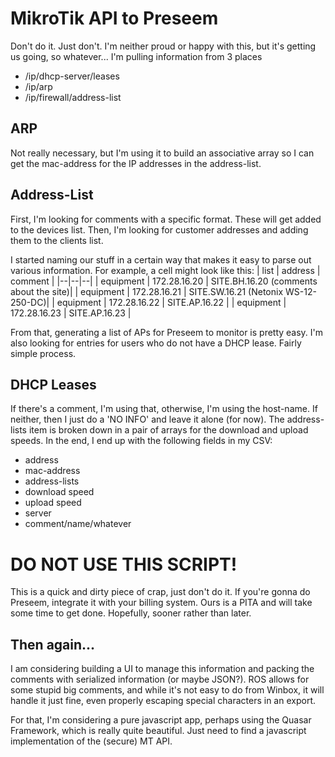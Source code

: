 # MikroTik API to Preseem

Don't do it.  Just don't.  I'm neither proud or happy with this, but it's getting us going, so whatever...
I'm pulling information from 3 places
 - /ip/dhcp-server/leases
 - /ip/arp
 - /ip/firewall/address-list

## ARP
Not really necessary, but I'm using it to build an associative array so I can get the mac-address for the IP addresses in the address-list.

## Address-List

First, I'm looking for comments with a specific format.  These will get added to the devices list.
Then, I'm looking for customer addresses and adding them to the clients list.

I started naming our stuff in a certain way that makes it easy to parse out various information.  For example, a cell might look like this:
| list | address | comment |
|--|--|--|
| equipment | 172.28.16.20 | SITE.BH.16.20 (comments about the site)|
| equipment | 172.28.16.21 | SITE.SW.16.21 (Netonix WS-12-250-DC)|
| equipment | 172.28.16.22 | SITE.AP.16.22 |
| equipment | 172.28.16.23 | SITE.AP.16.23 |

From that, generating a list of APs for Preseem to monitor is pretty easy.
I'm also looking for entries for users who do not have a DHCP lease.  Fairly simple process.

## DHCP Leases
If there's a comment, I'm using that, otherwise, I'm using the host-name.  If neither, then I just do a 'NO INFO' and leave it alone (for now).  The address-lists item is broken down in a pair of arrays for the download and upload speeds.  In the end, I end up with the following fields in my CSV:
 - address
 - mac-address
 - address-lists
 - download speed
 - upload speed
 - server
 - comment/name/whatever

# DO NOT USE THIS SCRIPT!
This is a quick and dirty piece of crap, just don't do it.  If you're gonna do Preseem, integrate it with your billing system.  Ours is a PITA and will take some time to get done.  Hopefully, sooner rather than later.

## Then again...

I am considering building a UI to manage this information and packing the comments with serialized information (or maybe JSON?).  ROS allows for some stupid big comments, and while it's not easy to do from Winbox, it will handle it just fine, even properly escaping special characters in an export.

For that, I'm considering a pure javascript app, perhaps using the Quasar Framework, which is really quite beautiful.  Just need to find a javascript implementation of the (secure) MT API.
